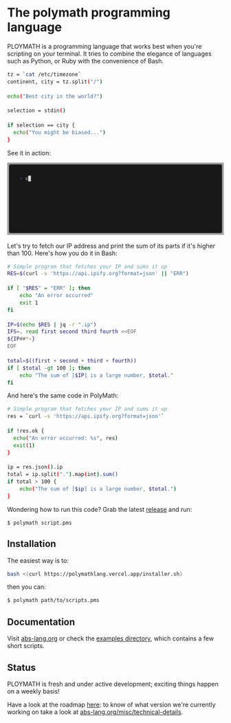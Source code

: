 

# The polymath programming language

PLOYMATH is a programming language that works best when you're scripting on
your terminal. It tries to combine the elegance of languages
such as Python, or Ruby with the convenience of Bash.

``` bash
tz = `cat /etc/timezone`
continent, city = tz.split("/")

echo("Best city in the world?")

selection = stdin()

if selection == city {
  echo("You might be biased...")
}
```

See it in action:

![sample](https://raw.githubusercontent.com/abs-lang/abs/refs/heads/main/docs/vhs/images/readme-sample.gif)

Let's try to fetch our IP address and print the sum of its
parts if it's higher than 100. Here's how you do it
in Bash:

``` bash
# Simple program that fetches your IP and sums it up
RES=$(curl -s 'https://api.ipify.org?format=json' || "ERR")

if [ "$RES" = "ERR" ]; then
    echo "An error occurred"
    exit 1
fi

IP=$(echo $RES | jq -r ".ip")
IFS=. read first second third fourth <<EOF
${IP##*-}
EOF

total=$((first + second + third + fourth))
if [ $total -gt 100 ]; then
    echo "The sum of [$IP] is a large number, $total."
fi
```

And here's the same code in PolyMath:

``` bash
# Simple program that fetches your IP and sums it up
res = `curl -s 'https://api.ipify.org?format=json'`

if !res.ok {
  echo("An error occurred: %s", res)
  exit(1)
}

ip = res.json().ip
total = ip.split(".").map(int).sum()
if total > 100 {
    echo("The sum of [$ip] is a large number, $total.")
}
```

Wondering how to run this code? Grab the latest
[release](https://github.com/hmZa-Sfyn/PolyMath-Language/releases) and run:

```
$ polymath script.pms
```

## Installation

The easiest way is to:

``` bash
bash <(curl https://polymathlang.vercel.app/installer.sh)
```

then you can:

``` bash
$ polymath path/to/scripts.pms
```

## Documentation

Visit [abs-lang.org](https://polymathlang.vercel.app) or check the [examples directory](https://github.com/hmZa-Sfyn/PolyMath-Language/tree/main/examples),
which contains a few short scripts.



## Status

PLOYMATH is fresh and under active development; exciting
things happen on a weekly basis!

Have a look at the roadmap [here](https://github.com/hmZa-Sfyn/PolyMath-Language/milestones):
to know of what version we're currently working on take a look at [abs-lang.org/misc/technical-details](https://polymathlang.vercel.app/misc/technical-details).
